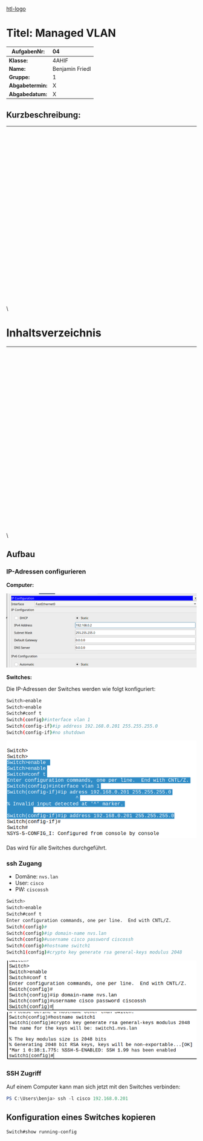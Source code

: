 [htl-logo](htl-logo.png)

# **Titel: Managed VLAN**

| **AufgabenNr:** | 04 |
|---|:---|
| **Klasse:** | 4AHIF |
| **Name:** | Benjamin Friedl |
| **Gruppe:** | 1 |
| **Abgabetermin:** | X |
| **Abgabedatum:** | X |

## **Kurzbeschreibung:**



---
\
\
\
\
\
\
\
\
\
\
\
\
\
\
\
\
\
\
\
\
\
\
\
\
\
\
\
\

# Inhaltsverzeichnis


---
\
\
\
\
\
\
\
\
\
\
\
\
\
\
\
\
\
\
\
\
\
\
\
\
\
\
\
\
\

## Aufbau



### IP-Adressen configurieren

**Computer:**

![alt text](image.png)

**Switches:**

Die IP-Adressen der Switches werden wie folgt konfiguriert:

```bash
Switch>enable 
Switch>enable
Switch#conf t
Switch(config)#interface vlan 1
Switch(config-if)#ip address 192.168.0.201 255.255.255.0
Switch(config-if)#no shutdown
```

![alt text](image-1.png)

Das wird für alle Switches durchgeführt.

### ssh Zugang

- Domäne: `nvs.lan`
- User: `cisco`
- PW: `ciscossh`

```bash
Switch>
Switch>enable
Switch#conf t
Enter configuration commands, one per line.  End with CNTL/Z.
Switch(config)#
Switch(config)#ip domain-name nvs.lan
Switch(config)#username cisco password ciscossh
Switch(config)#hostname switch1
Switch1(config)#crypto key generate rsa general-keys modulus 2048
```

![alt text](image-2.png)
![alt text](image-4.png)

### SSH Zugriff

Auf einem Computer kann man sich jetzt mit den Switches verbinden:

```powershell
PS C:\Users\benja> ssh -l cisco 192.168.0.201
```








## Konfiguration eines Switches kopieren

```bash
Switch#show running-config
```
